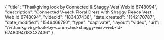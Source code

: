 {
    "title": "Thankgiving look by Connected & Shaggy Vest Web Id 6748094",
    "description": "Connected V-neck Floral Dress with Shaggy Fleece Vest Web Id 6748094",
    "videoid": "183437436",
    "date_created": "1542170787",
    "date_modified": "1546466790",
    "type": "captivate",
    "layout": "video",
    "url": "\/v\/thankgiving-look-by-connected-shaggy-vest-web-id-6748094\/183437436"
}